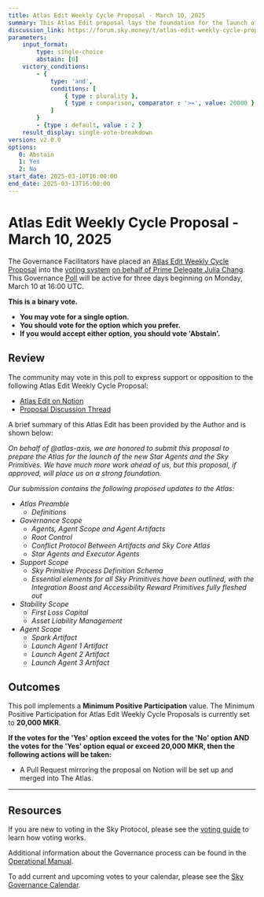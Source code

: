 ```yaml
---
title: Atlas Edit Weekly Cycle Proposal - March 10, 2025
summary: This Atlas Edit proposal lays the foundation for the launch of the new Star Agents and the Sky Primitives.
discussion_link: https://forum.sky.money/t/atlas-edit-weekly-cycle-proposal-week-of-2025-03-10/26111
parameters:
    input_format:
        type: single-choice
        abstain: [0]
    victory_conditions:
        - {
            type: 'and',
            conditions: [
                { type : plurality },
                { type : comparison, comparator : '>=', value: 20000 }
            ]
        }
        - {type : default, value : 2 }
    result_display: single-vote-breakdown
version: v2.0.0
options:
   0: Abstain
   1: Yes
   2: No
start_date: 2025-03-10T16:00:00
end_date: 2025-03-13T16:00:00
---
```

# Atlas Edit Weekly Cycle Proposal - March 10, 2025

The Governance Facilitators have placed an [Atlas Edit Weekly Cycle Proposal](https://sky-atlas.powerhouse.io/#A.1.9.2_Atlas_Edit_Weekly_Cycle-4a8ad9ad-5c5d-4994-9b46-f04c0e61ce59|0db30308) into the [voting system](https://vote.makerdao.com/polling) [on behalf of Prime Delegate Julia Chang](https://forum.sky.money/t/atlas-edit-weekly-cycle-proposal-week-of-2025-03-10/26111/3). This Governance [Poll](https://sky-atlas.powerhouse.io/#A.1.9.2_Atlas_Edit_Weekly_Cycle-4a8ad9ad-5c5d-4994-9b46-f04c0e61ce59%7C0db30308) will be active for three days beginning on Monday, March 10 at 16:00 UTC.

**This is a binary vote.**

- **You may vote for a single option.**
- **You should vote for the option which you prefer.**
- **If you would accept either option, you should vote 'Abstain'.**

## Review

The community may vote in this poll to express support or opposition to the following Atlas Edit Weekly Cycle Proposal:

- [Atlas Edit on Notion](https://www.notion.so/atlas-axis/Public-Atlas-Edit-Weekly-Proposal-for-Agent-Launch-Week-of-2025-03-10-1aff2ff08d738081880fcdc15ceb12b0)
- [Proposal Discussion Thread](https://forum.sky.money/t/atlas-edit-weekly-cycle-proposal-week-of-2025-03-10/26111)

A brief summary of this Atlas Edit has been provided by the Author and is shown below:

*On behalf of @atlas-axis, we are honored to submit this proposal to prepare the Atlas for the launch of the new Star Agents and the Sky Primitives. We have much more work ahead of us, but this proposal, if approved, will place us on a strong foundation.*

*Our submission contains the following proposed updates to the Atlas:*

- *Atlas Preamble*
  - *Definitions*
- *Governance Scope*
  - *Agents, Agent Scope and Agent Artifacts*
  - *Root Control*
  - *Conflict Protocol Between Artifacts and Sky Core Atlas*
  - *Star Agents and Executor Agents*
- *Support Scope*
  - *Sky Primitive Process Definition Schema*
  - *Essential elements for all Sky Primitives have been outlined, with the Integration Boost and Accessibility Reward Primitives fully fleshed out*
- *Stability Scope*
  - *First Loss Capital*
  - *Asset Liability Management*
- *Agent Scope*
  - *Spark Artifact*
  - *Launch Agent 1 Artifact*
  - *Launch Agent 2 Artifact*
  - *Launch Agent 3 Artifact*

## Outcomes

This poll implements a **Minimum Positive Participation** value. The Minimum Positive Participation for Atlas Edit Weekly Cycle Proposals is currently set to **20,000 MKR**.

**If the votes for the 'Yes' option exceed the votes for the 'No' option AND the votes for the 'Yes' option equal or exceed 20,000 MKR, then the following actions will be taken:**

- A Pull Request mirroring the proposal on Notion will be set up and merged into The Atlas.

---

## Resources

If you are new to voting in the Sky Protocol, please see the [voting guide](https://manual.makerdao.com/governance/voting-in-makerdao/on-chain-governance) to learn how voting works.

Additional information about the Governance process can be found in the [Operational Manual](https://manual.makerdao.com).

To add current and upcoming votes to your calendar, please see the [Sky Governance Calendar](https://manual.makerdao.com/makerdao/calendars/governance-calendar).
